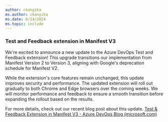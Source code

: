 ```yaml
---
author: ckanyika
ms.author: ckanyika
ms.date: 6/14/2024
ms.topic: include
---
```


### Test and Feedback extension in Manifest V3

We're excited to announce a new update to the Azure DevOps Test and Feedback extension! This upgrade transitions our implementation from Manifest Version 2 to Version 3, aligning with Google's deprecation schedule for Manifest V2.

While the extension's core features remain unchanged, this update improves security and performance. The updated extension will roll out gradually to both Chrome and Edge browsers over the coming weeks. We will monitor performance and feedback to ensure a smooth transition before expanding the rollout based on the results.

For more details, check out our recent blog post about this update. [Test & Feedback Extension in Manifest V3 - Azure DevOps Blog (microsoft.com)](https://devblogs.microsoft.com/devops/test-feedback-extension-v3/)


